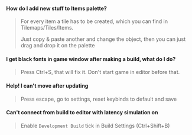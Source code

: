  #### How do I add new stuff to Items palette?
> For every item a tile has to be created, which you can find in Tilemaps/Tiles/Items.
>
> Just copy & paste another and change the object,
> then you can just drag and drop it on the palette


 #### I get black fonts in game window after making a build, what do I do?
> Press Ctrl+S, that will fix it. Don't start game in editor before that.

 #### Help! I can't move after updating
> Press escape, go to settings, reset keybinds to default and save

 #### Can't connect from build to editor with latency simulation on
> Enable `Development Build` tick in Build Settings (Ctrl+Shift+B)